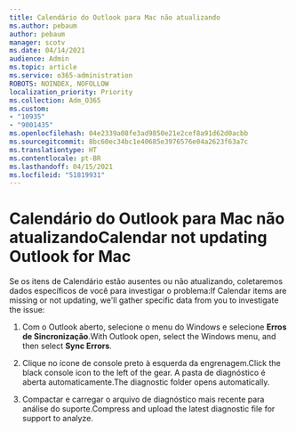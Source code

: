 ```yaml
---
title: Calendário do Outlook para Mac não atualizando
ms.author: pebaum
author: pebaum
manager: scotv
ms.date: 04/14/2021
audience: Admin
ms.topic: article
ms.service: o365-administration
ROBOTS: NOINDEX, NOFOLLOW
localization_priority: Priority
ms.collection: Adm_O365
ms.custom:
- "10935"
- "9001435"
ms.openlocfilehash: 04e2339a08fe3ad9850e21e2cef8a91d62d0acbb
ms.sourcegitcommit: 8bc60ec34bc1e40685e3976576e04a2623f63a7c
ms.translationtype: HT
ms.contentlocale: pt-BR
ms.lasthandoff: 04/15/2021
ms.locfileid: "51819931"
---
```

# <a name="calendar-not-updating-outlook-for-mac"></a><span data-ttu-id="a5abd-102">Calendário do Outlook para Mac não atualizando</span><span class="sxs-lookup"><span data-stu-id="a5abd-102">Calendar not updating Outlook for Mac</span></span>

<span data-ttu-id="a5abd-103">Se os itens de Calendário estão ausentes ou não atualizando, coletaremos dados específicos de você para investigar o problema:</span><span class="sxs-lookup"><span data-stu-id="a5abd-103">If Calendar items are missing or not updating, we'll gather specific data from you to investigate the issue:</span></span>

1. <span data-ttu-id="a5abd-104">Com o Outlook aberto, selecione o menu do Windows e selecione **Erros de Sincronização**.</span><span class="sxs-lookup"><span data-stu-id="a5abd-104">With Outlook open, select the Windows menu, and then select **Sync Errors**.</span></span>

1. <span data-ttu-id="a5abd-105">Clique no ícone de console preto à esquerda da engrenagem.</span><span class="sxs-lookup"><span data-stu-id="a5abd-105">Click the black console icon to the left of the gear.</span></span> <span data-ttu-id="a5abd-106">A pasta de diagnóstico é aberta automaticamente.</span><span class="sxs-lookup"><span data-stu-id="a5abd-106">The diagnostic folder opens automatically.</span></span>

1. <span data-ttu-id="a5abd-107">Compactar e carregar o arquivo de diagnóstico mais recente para análise do suporte.</span><span class="sxs-lookup"><span data-stu-id="a5abd-107">Compress and upload the latest diagnostic file for support to analyze.</span></span>